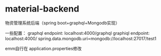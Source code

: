 # material-backend
物资管理系统后端（spring boot+graphql+Mongodb实现）

一些配置：
graphql endpoint: localhost:4000/graphql
graphiql endpoint: localhost:4000/
spring.data.mongodb.uri=mongodb://localhost:27017/test1

emm自行在 application.properties修改
